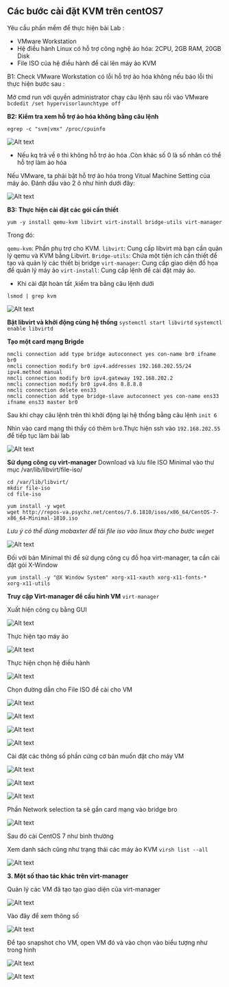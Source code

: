 ## Các bước cài đặt KVM trên centOS7
Yêu cầu phần mềm để thực hiện bài Lab : 
+ VMware Workstation 
+ Hệ điều hành Linux có  hỗ trợ công nghệ ảo hóa: 2CPU, 2GB RAM, 20GB Disk
+ File ISO của hệ điều hành để cài lên máy ảo KVM


B1: Check VMware Workstation có lỗi hỗ trợ ảo hóa không nếu báo lỗi thì thực hiện bước sau : 

Mở cmd run với quyền administrator 
chạy câu lệnh sau rồi vào VMware 
`bcdedit /set hypervisorlaunchtype off`

**B2: Kiểm tra xem hỗ trợ ảo hóa không bằng câu lệnh** 

`egrep -c "svm|vmx" /proc/cpuinfo`


![Alt text](image-12.png)


- Nếu kq trả về `0` thì không hỗ trợ ảo hóa .Còn khác số 0 là số nhân có thể hỗ trợ làm ảo hóa 

Nếu VMware, ta phải bật hỗ trợ ảo hóa trong Vitual Machine Setting của máy ảo. Đánh dấu vào 2 ô như hình dưới đây:


![Alt text](image-11.png)




**B3: Thực hiện cài đặt các gói cần thiết**

`yum -y install qemu-kvm libvirt virt-install bridge-utils virt-manager`

Trong đó:

`qemu-kvm`: Phần phụ trợ cho KVM.
`libvirt`: Cung cấp libvirt mà bạn cần quản lý qemu và KVM bằng Libvirt.
`Bridge-utils`: Chứa một tiện ích cần thiết để tạo và quản lý các thiết bị bridge
`virt-manager`: Cung cấp giao diện đồ họa để quản lý máy ảo
`virt-install`: Cung cấp lệnh để cài đặt máy ảo.

- Khi cài đặt hoàn tất ,kiểm tra bằng câu lệnh dưới

`lsmod | grep kvm`


![Alt text](image-13.png)



**Bật libvirt và khởi động cùng hệ thống**
`systemctl start libvirtd`
`systemctl enable libvirtd`


**Tạo một card mạng Brigde**

```
nmcli connection add type bridge autoconnect yes con-name br0 ifname br0
nmcli connection modify br0 ipv4.addresses 192.168.202.55/24 ipv4.method manual 
nmcli connection modify br0 ipv4.gateway 192.168.202.2
nmcli connection modify br0 ipv4.dns 8.8.8.8  	
nmcli connection delete ens33
nmcli connection add type bridge-slave autoconnect yes con-name ens33 ifname ens33 master br0
```

Sau khi chạy câu lệnh trên thì khởi động lại hệ thống bằng câu lệnh 
`init 6`

Nhìn vào card mạng thì thấy có thêm `br0`.Thực hiện ssh vào `192.168.202.55` để tiếp tục làm bài lab


![Alt text](image-14.png)


**Sử dụng công cụ virt-manager**
Download và lưu file ISO Minimal vào thư mục /var/lib/libvirt/file-iso/

```
cd /var/lib/libvirt/
mkdir file-iso
cd file-iso

yum install -y wget
wget http://repos-va.psychz.net/centos/7.6.1810/isos/x86_64/CentOS-7-x86_64-Minimal-1810.iso
```

*Lưu ý có thể dùng mobaxter để tải file iso vào linux thay cho bước weget*


![Alt text](image-15.png)


Đối với bản Minimal thì để sử dụng công cụ đồ họa virt-manager, ta cần cài đặt gói X-Window

 `yum install -y "@X Window System" xorg-x11-xauth xorg-x11-fonts-* xorg-x11-utils`

**Truy cập Virt-manager để cấu hình VM**
`virt-manager`

Xuất hiện công cụ bằng GUI


![Alt text](image-16.png)


Thực hiện tạo máy ảo 


![Alt text](image-17.png)


Thực hiện chọn hệ điều hành 


![Alt text](image-18.png)



Chọn đường dẫn cho File ISO để cài cho VM


![Alt text](image-19.png)


![Alt text](image-20.png)


![Alt text](image-21.png)

![Alt text](image-22.png)


Cài đặt các thông số phần cứng cơ bản muốn đặt cho máy VM


![Alt text](image-23.png)


![Alt text](image-24.png)

![Alt text](image-25.png)


Phần Network selection ta sẽ gắn card mạng vào bridge bro



![Alt text](image-26.png)


Sau đó cài CentOS 7 như bình thường

Xem danh sách cũng như trạng thái các máy ảo KVM
`virsh list --all`


![Alt text](image-27.png)


**3. Một số thao tác khác trên virt-manager**

Quản lý các VM đã tạo tạo giao diện của virt-manager


![Alt text](image-28.png)


Vào đây để xem thông số 


![Alt text](image-29.png)



Để tạo snapshot cho VM, open VM đó và vào chọn vào biểu tượng như trong hình


![Alt text](image-30.png)


![Alt text](image-31.png)

